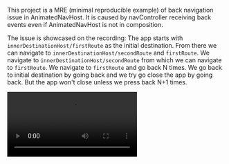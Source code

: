 This project is a MRE (minimal reproducible example) of back navigation issue in AnimatedNavHost.
It is caused by navController receiving back events even if AnimatedNavHost is not in composition.

The issue is showcased on the recording:
The app starts with `innerDestinationHost/firstRoute` as the initial destination.
From there we can navigate to `innerDestinationHost/secondRoute` and `firstRoute`.
We navigate to `innerDestinationHost/secondRoute` from which we can navigate to `firstRoute`.
We navigate to `firstRoute` and go back N times.
We go back to initial destination by going back and we try go close the app by going back.
But the app won't close unless we press back N+1 times.

![recording](recordings/animated-nav-host-back-issue.webm)
